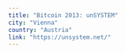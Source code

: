 ```yaml
---
title: "Bitcoin 2013: unSYSTEM"
city: "Vienna"
country: "Austria"
link: "https://unsystem.net/"
---
```

